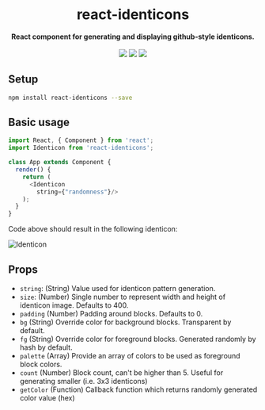 <h1 align="center">react-identicons</h1>
<div align="center">
  <strong>React component for generating and displaying github-style identicons.</strong>
</div>
</br>
<div align="center">  
  <img src="https://img.shields.io/bundlephobia/min/react-identicons.svg"/>
  <img src="https://img.shields.io/npm/v/react-identicons.svg"/>
  <img src="https://img.shields.io/npm/l/react-identicons.svg"/>
</div>


## Setup

```bash
npm install react-identicons --save
```
## Basic usage

```javascript
import React, { Component } from 'react';
import Identicon from 'react-identicons';

class App extends Component {
  render() {
    return (
      <Identicon
        string={"randomness"}/>
    );
  }
}
```
Code above should result in the following identicon:  

![Identicon](https://github.com/tuhnik/react-identicons/blob/master/img/identicon.png?raw=true)

## Props

* `string`: (String) Value used for identicon pattern generation.
* `size`: (Number) Single number to represent width and height of identicon image. Defaults to 400.
* `padding` (Number) Padding around blocks. Defaults to 0.
* `bg` (String) Override color for background blocks. Transparent by default.
* `fg` (String) Override color for foreground blocks. Generated randomly by hash by default.
* `palette` (Array) Provide an array of colors to be used as foreground block colors.
* `count` (Number) Block count, can't be higher than 5. Useful for generating smaller (i.e. 3x3 identicons)
* `getColor` (Function) Callback function which returns randomly generated color value (hex)